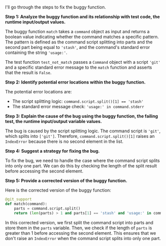 I'll go through the steps to fix the buggy function.

**Step 1: Analyze the buggy function and its relationship with test code, the runtime input/output values.**

The buggy function `match` takes a `command` object as input and returns a boolean value indicating whether the command matches a specific pattern. The pattern is defined as the command script splitting into parts and the second part being equal to `'stash'`, and the command's standard error containing the string `'usage:'`.

The test function `test_not_match` passes a `Command` object with a script `'git'` and a specific standard error message to the `match` function and asserts that the result is `False`.

**Step 2: Identify potential error locations within the buggy function.**

The potential error locations are:

* The script splitting logic: `command.script.split()[1] == 'stash'`
* The standard error message check: `'usage:' in command.stderr`

**Step 3: Explain the cause of the bug using the buggy function, the failing test, the runtime input/output variable values.**

The bug is caused by the script splitting logic. The command script is `'git'`, which splits into `['git']`. Therefore, `command.script.split()[1]` raises an `IndexError` because there is no second element in the list.

**Step 4: Suggest a strategy for fixing the bug.**

To fix the bug, we need to handle the case where the command script splits into only one part. We can do this by checking the length of the split result before accessing the second element.

**Step 5: Provide a corrected version of the buggy function.**

Here is the corrected version of the buggy function:
```python
@git_support
def match(command):
    parts = command.script.split()
    return (len(parts) > 1 and parts[1] == 'stash' and 'usage:' in command.stderr)
```
In this corrected version, we first split the command script into parts and store them in the `parts` variable. Then, we check if the length of `parts` is greater than 1 before accessing the second element. This ensures that we don't raise an `IndexError` when the command script splits into only one part.